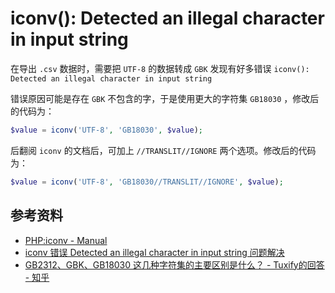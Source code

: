 # iconv(): Detected an illegal character in input string

在导出 `.csv` 数据时，需要把 `UTF-8` 的数据转成 `GBK` 发现有好多错误
`iconv(): Detected an illegal character in input string`

错误原因可能是存在 `GBK` 不包含的字，于是使用更大的字符集 `GB18030` ，修改后的代码为：

```php
$value = iconv('UTF-8', 'GB18030', $value);
```

后翻阅 `iconv` 的文档后，可加上 `//TRANSLIT//IGNORE` 两个选项。修改后的代码为：

```php
$value = iconv('UTF-8', 'GB18030//TRANSLIT//IGNORE', $value);
```

## 参考资料

- [PHP:iconv - Manual](https://www.php.net/manual/zh/function.iconv.php)
- [iconv 错误 Detected an illegal character in input string 问题解决](https://www.kaijia.me/2013/02/iconv-detected-an-illegal-character-in-input-string-solved/)
- [GB2312、GBK、GB18030 这几种字符集的主要区别是什么？ - Tuxify的回答 - 知乎](https://www.zhihu.com/question/19677619/answer/12616362)
